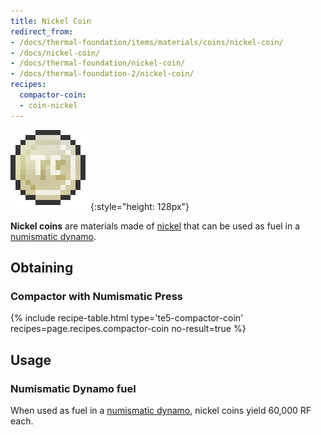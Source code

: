 ```yaml
---
title: Nickel Coin
redirect_from:
- /docs/thermal-foundation/items/materials/coins/nickel-coin/
- /docs/nickel-coin/
- /docs/thermal-foundation/nickel-coin/
- /docs/thermal-foundation-2/nickel-coin/
recipes:
  compactor-coin:
  - coin-nickel
---
```


![Nickel coin](/assets/images/thermal-foundation-2/coin-nickel.png){:style="height: 128px"}


**Nickel coins** are materials made of [nickel](/docs/1.12/thermal-foundation-2/nickel-ingot/) that can be
used as fuel in a [numismatic dynamo](/docs/1.12/thermal-expansion-5/numismatic-dynamo/).


Obtaining
---------

### Compactor with Numismatic Press
{% include recipe-table.html type='te5-compactor-coin' recipes=page.recipes.compactor-coin no-result=true %}


Usage
-----

### Numismatic Dynamo fuel
When used as fuel in a [numismatic dynamo](/docs/1.12/thermal-expansion-5/numismatic-dynamo/), nickel
coins yield 60,000 RF each.
